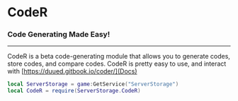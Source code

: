 # CodeR
### Code Generating Made Easy!

_________
CodeR is a beta code-generating module that allows you to generate codes, store codes, and compare codes. CodeR is pretty easy to use, and interact with
[https://duued.gitbook.io/coder/](Docs)

```lua
local ServerStorage = game:GetService("ServerStorage")
local CodeR = require(ServerStorage.CodeR)
```
